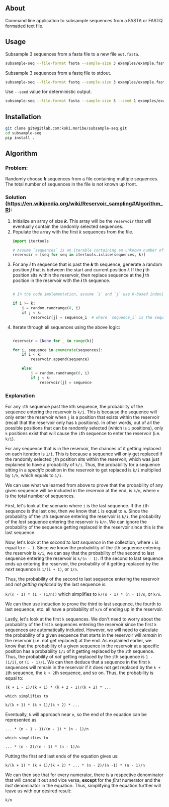 ##  About
Command line application to subsample sequences from a FASTA or FASTQ formatted text file.

## Usage

Subsample 3 sequences from a fasta file to a new file `out.fasta`.
```bash
subsample-seq --file-format fasta --sample-size 3 examples/example.fasta out.fasta
```

Subsample 3 sequences from a fastq file to stdout.
```bash
subsample-seq --file-format fastq --sample-size 3 examples/example.fastq -
```

Use `--seed` value for deterministic output.
```bash
subsample-seq --file-format fasta --sample-size 3 --seed 1 examples/example.fasta out.fasta
```

## Installation

```bash
git clone git@gitlab.com:koki.moribe/subsample-seq.git
cd subsample-seq
pip install .
```


## Algorithm
### Problem:
Randomly choose ***k*** sequences from a file containing multiple sequences. The total number of sequences in the file is not known up front.

### Solution (https://en.wikipedia.org/wiki/Reservoir_sampling#Algorithm_R):
1. Initialize an array of size ***k***. This array will be the `reservoir` that will eventually contain the randomly selected sequences.
1. Populate the array with the first *k* sequences from the file.
    ```python
    import itertools

    # Assume `sequences` is an iterable containing an unknown number of sequences
    reservoir = [seq for seq in itertools.islice(sequences, k)]
    ```
1. For any ***i*** th sequence that is past the ***k*** th sequence, generate a random position ***j*** that is between the start and current position ***i***. If the ***j*** th position sits within the reservoir, then replace sequence at the ***j*** th position in the reservoir with the ***i*** th sequence.
    ```python

    # In the code implementation, assume `i` and `j` use 0-based indexing.

    if i >= k:
        j = random.randrange(0, i)
        if j < k:
            resorvoir[j] = sequence_i  # where `sequence_i` is the sequence found at index `i`
    ```
1. Iterate through all sequences using the above logic:
    ```python

    reservoir = [None for _ in range(k)]

    for i, sequence in enumerate(sequences):
        if i < k:
            reservoir.append(sequence)

        else:
            j = random.randrange(0, i)
            if j < k:
                reservoir[j] = sequence
    ```

### Explanation
For any `i`th sequence past the `k`th sequence, the probability of the sequence entering the reservoir is `k/i`. This is because the sequence will only enter the reservoir when `j` is a position that exists within the reservoir (recall that the reservoir only has `k` positions). In other words, out of all the possible positions that can be randomly selected (which is `i` positions), only `k` positions exist that will cause the `i`th sequence to enter the reservoir (i.e. `k/i`).

For any sequence that is in the reservoir, the chances of it getting replaced on each iteration is `1/i`. This is because a sequence will only get replaced if the randomly selected  `j`th position sits within the reservoir, which was just explained to have a probability of `k/i`. Thus, the probability for a sequence sitting in a *specific* position in the reservoir to get replaced is `k/i` multiplied by `1/k`, which equals to `1/i`.

We can use what we learned from above to prove that the probability of any given sequence will be included in the reservoir at the end, is `k/n`, where `n` is the total number of sequences.

First, let's look at the scenario where `i` is the last sequence. If the `i`th sequence is the last one, then we know that `i` is equal to `n`. Since the probability of the `i`th sequence entering the reservoir is `k/i`, the probability of the *last* sequence entering the reservoir is `k/n`. We can ignore the probability of the sequence getting replaced in the reservoir since this is the last sequence.

Now, let's look at the *second to last sequence* in the collection, where `i` is equal to `n - 1`. Since we know the probability of the `i`th sequence entering the reservoir is `k/i`, we can say that the probability of the second to last sequence entering the reservoir is `k/(n - 1)`. If the second to last sequence ends up entering the reservoir, the probability of it getting replaced by the *next* sequence is `1/(i + 1)`, or `1/n`.

Thus, the probability of the second to last sequence entering the reservoir and *not getting replaced* by the last sequence is:

`k/(n - 1) * (1 - (1/n))` which simplifies to `k/(n - 1) * (n - 1)/n`, or `k/n`.

We can then use induction to prove the third to last sequence, the fourth to last sequence, etc. all have a probability of `k/n` of ending up in the reservoir.

Lastly, let's look at the first `k` sequences. We don't need to worry about the probability of the first `k` sequences entering the reservoir since the first `k` sequences are automatically included. However, we will need to calculate the probability of a given sequence that starts in the reservoir will *remain* in the reservoir (i.e. not get replaced) at the end. As explained earlier, we know that the probability of a given sequence in the reservoir at a specific position has a probability `1/i` of it getting replaced by the `i`th sequence. Thus, the probability of *not* getting replaced by the `i`th sequence is `1 - (1/i)`, or `(i - 1)/i`. We can then deduce that a sequence in the first `k` sequences will remain in the reservoir if it does not get replaced by the `k + 1`th sequence, the `k + 2`th sequence, and so on. Thus, the probability is equal to:
```
(k + 1 - 1)/(k + 1) * (k + 2 - 1)/(k + 2) * ...

which simplifies to

k/(k + 1) * (k + 1)/(k + 2) * ...
```

Eventually, `k` will approach near `n`, so the end of the equation can be represented as
```
... * (n - 1 - 1)/(n - 1) * (n - 1)/n

which simplifies to

... * (n - 2)/(n - 1) * (n - 1)/n
```

Putting the first and last ends of the equation gives us:
```
k/(k + 1) * (k + 1)/(k + 2) * ... * (n - 2)/(n -1) * (n - 1)/n
```
We can then see that for every numerator, there is a respective denominator that will cancel it out and vice versa, **except** for the *first* numerator and the *last* denominator in the equation. Thus, simplifying the equation further will leave us with our desired result:
```
k/n
```
